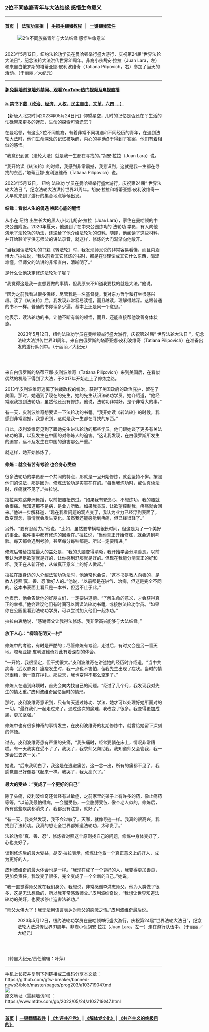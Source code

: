 ### 2位不同族裔青年与大法结缘 感悟生命意义
------------------------

#### [首页](https://github.com/gfw-breaker/banned-news3/blob/master/README.md) &nbsp;&nbsp;|&nbsp;&nbsp; [法轮功真相](https://github.com/begood0513/basic/blob/master/README.md)  &nbsp;&nbsp;|&nbsp;&nbsp; [手把手翻墙教程](https://github.com/gfw-breaker/guides/wiki)  &nbsp;&nbsp;|&nbsp;&nbsp; [一键翻墙软件](https://github.com/gfw-breaker/nogfw/blob/master/README.md)  



<div><div class="featured_image">
 <figure>
  <img alt="2位不同族裔青年与大法结缘 感悟生命意义" src="https://i.ntdtv.com/assets/uploads/2023/05/id103719048-22-crop-800x450.jpg"/>
 </figure><br/>
 <span class="caption">
  2023年5月12日，纽约法轮功学员在曼哈顿举行盛大游行，庆祝第24届“世界法轮大法日”，纪念法轮大法洪传世界31周年。非裔小伙胡安‧拉拉（Juan Lara，左）和来自白俄罗斯的塔蒂亚娜‧皮利波维奇（Tatiana Pilipovich，右）参加了当天的活动。（于丽丽／大纪元）
 </span>
</div>
</div><hr/>

#### [ 🎬  免翻墙浏览墙外禁闻、观看YouTube热门视频及电视直播](https://github.com/gfw-breaker/HelloWorld)

#### [ 💥  禁书下载（政治、经济、人权、民主自由、文革、六四 ...）](https://github.com/gfw-breaker/books/blob/master/README.md)

<div><div class="post_content" itemprop="articleBody">
 <p>
  【新唐人北京时间2023年05月24日讯】仰望星空，儿时的记忆是否还在？生活的忙碌带来更多的迷茫，生命的探索可否遗忘？
 </p>
 <p>
  在曼哈顿，有这么2位不同族裔，有着非常不同境遇和不同经历的青年，在遇到法轮大法时，他们生命深处的记忆被唤醒，内心的寻觅终于得到了答案，他们有着相似的感悟。
 </p>
 <p>
  “我意识到这（法轮大法）就是我一生都在寻找的。”胡安‧拉拉（Juan Lara）说。
 </p>
 <p>
  “我开始读《转法轮》的时候，我感到非常震撼，我意识到，这就是我一生都在寻找的东西。”塔蒂亚娜‧皮利波维奇（Tatiana Pilipovich）说。
 </p>
 <p>
  2023年5月12日，
  <ok href="https://www.ntdtv.com/gb/纽约.htm">
   纽约
  </ok>
  <ok href="https://www.ntdtv.com/gb/法轮功.htm">
   法轮功
  </ok>
  学员在曼哈顿举行盛大游行，庆祝第24届“
  <ok href="https://www.ntdtv.com/gb/世界法轮大法日.htm">
   世界法轮大法日
  </ok>
  ”，纪念法轮大法洪传世界31周年。胡安‧拉拉和塔蒂亚娜‧皮利波维奇一大早就来到了游行的集合地点等候出发。
 </p>
 <h4>
  结缘：看似人生的偶遇 唤起心底的醒悟
 </h4>
 <p>
  从小在
  <ok href="https://www.ntdtv.com/gb/纽约.htm">
   纽约
  </ok>
  出生长大的黑人小伙儿胡安‧拉拉（Juan Lara），家住在曼哈顿的中央公园附近。2020年夏天，他遇到了在中央公园炼功的
  <ok href="https://www.ntdtv.com/gb/法轮功.htm">
   法轮功
  </ok>
  学员，有人向他演示了法轮功的功法，还递给了他介绍法轮功的资料。随即，他阅读了这些材料，并开始聆听李洪志师父的讲法录音，就这样，修炼的大门渐渐向他敞开。
 </p>
 <p>
  “当我阅读法轮功的书籍《转法轮》时，我发现师父说的非常容易看懂，而且内涵博大。”拉拉说，“我以前看其它修炼的书时，都是在谈理论或其它什么东西，晦涩难懂。但师父的法讲的非常直白，清晰明了。”
 </p>
 <p>
  是什么让他决定修炼法轮功了呢？
 </p>
 <p>
  “我觉得这是我一直想要做的事情，但我原来不知道我要找的就是大法。”他说。
 </p>
 <p>
  “因为之前我看过很多佛经，尽管我是一名基督徒。我对东方哲学和打坐很感兴趣。读了《转法轮》后，我发现非常容易读懂，而且越读，理解得越深。这跟普通的书不一样。普通的书你读多少遍，基本上还是同一个意思。”
 </p>
 <p>
  他表示，读法轮功的书，让他不断有新的领悟，而且，还能直接帮他改善身体状态。
 </p>
 <figure class="wp-caption aligncenter" id="attachment_103719050" style="width: 600px">
  <img alt="" class="size-medium wp-image-103719050" src="https://i.ntdtv.com/assets/uploads/2023/05/id103719050-3-600x397.jpg">
   <br/><figcaption class="wp-caption-text">
    2023年5月12日，纽约法轮功学员在曼哈顿举行盛大游行，庆祝第24届“
    <ok href="https://www.ntdtv.com/gb/世界法轮大法日.htm">
     世界法轮大法日
    </ok>
    ”，纪念法轮大法洪传世界31周年。来自白俄罗斯的塔蒂亚娜‧皮利波维奇（Tatiana Pilipovich）在准备出发的游行队列中。（于丽丽／大纪元）
   </figcaption><br/>
  </img>
 </figure><br/>
 <p>
  来自白俄罗斯的塔蒂亚娜‧皮利波维奇（Tatiana Pilipovich）来到美国后，在看似偶然的机缘下得到了大法，于2017年开始走上了修炼之路。
 </p>
 <p>
  2013年皮利波维奇逃离了独裁政权的统治，获得了美国政府的政治庇护，留在了美国。那时，她遇到了现在的先生，她的先生认识法轮功学员。她介绍道，“他经常跟我提到法轮功，虽然他还没有修炼。他说，法轮功非常好，是个非常大的事。”
 </p>
 <p>
  有一天，皮利波维奇想要读一下法轮功的书籍。“我开始读《转法轮》的时候，我感到非常震撼，我意识到，这就是我一生都在寻找的东西。”
 </p>
 <p>
  自此，皮利波维奇见到了跟她先生讲法轮功的那些学员。他们跟她谈了更多有关法轮功的事，以及发生在中国的对修炼人的迫害。“这让我发现，在白俄罗斯所发生的迫害，远不及发生在中国的迫害那么严重。”
 </p>
 <p>
  就这样，她开始修炼了。
 </p>
 <h4>
  修炼：就会有苦有考验 也会身心受益
 </h4>
 <p>
  很多法轮功的学员都一个共同的特点，那就是一旦开始修炼，就会坚持不懈。按照他们的说法，那是因为，修炼法轮功是实实在在的。“每当我炼功时，或认真读法时，疼痛就不见了。”拉拉说。
 </p>
 <p>
  拉拉喜欢跳非洲舞蹈，以前把腰扭伤过。“如果我有安逸心，不想炼功，我的腰就会很痛。我知道那不是病，是业力所致。如果我贪玩，让欲望控制我，疼痛就会回来。”他进一步解释道，“现在我看问题的观点变了，我认为业力已经浮到表面了，改变观念，事情就会发生变化。虽然我还能感觉到疼痛，但已经很轻了。”
 </p>
 <p>
  另外，“要有忍耐力。”他说，“比如，虽然要举横幅很长时间，但这是为了一个美好的事业。每件事中都有修炼的因素在。”拉拉说，“当你真正开始修炼，就会遇到考验。每天都会遇到考验，甚至每分每秒都是。所以一定要精进。”
 </p>
 <p>
  修炼后带给拉拉最大的益处是，“我的头脑变得清晰，我开始学会分清善恶。以前我认为满足欲望就是好的，让你感到舒服就是好的。但现在我能分清真正的好和坏。我正在从新开始，从做真正意义上的好人做起。”
 </p>
 <p>
  拉拉在跟身边的人介绍法轮功功法时，他通常也会说，“这本书是教人向善的，是教人按照‘真、善、忍’做好人的。”他说，“以前都是在讲气、治病，但这是完全不同的。这本书表面上看只是一本书，但远不止于此。”
 </p>
 <p>
  他表示，他会告诉他的好朋友们，一定要讲道德。“了解生命的意义，才会获得真正的幸福。”他会建议他们有时间可以阅读法轮功书籍，或接触法轮功学员。“如果你在公园里看到法轮功学员，可以尝试加入他们一起炼功。”
 </p>
 <p>
  拉拉由衷地说，“感谢师父让我得法修炼。我非常高兴能够与大法结缘。”
 </p>
 <h4>
  放下人心：“柳暗花明又一村”
 </h4>
 <p>
  修炼中的考验，有时是严酷的；尽管修炼有考验，走过后，有时又会是另一番天地。塔蒂亚娜‧皮利波维奇对此有着深刻的体会。
 </p>
 <p>
  “一开始，我很坚定，但干扰很大。”皮利波维奇在讲述她的经历时介绍道，“当中共病毒（武汉肺炎）瘟疫发生时，我一点也不害怕，但我先生出现了症状。当时的情况很糟，他一直在挣扎。那些天，我也变得不那么坚定了。”
 </p>
 <p>
  修炼人在遇到麻烦时，首先会向内找自己的问题。“经过了几个月，我发现我对先生的情太重。”皮利波维奇回忆当时的情形。
 </p>
 <p>
  那时，皮利波维奇意识到，只有每天通过炼功、学法，她才可以处理好她所面对的一切。“最终我们一起走过来了。通过这次的魔难，我改变了很多。我变得更加成熟，更加坚强。”
 </p>
 <p>
  修炼中也有很多神奇的事情发生，在皮利波维奇的初期修炼中，就曾给她留下深刻的体悟。
 </p>
 <p>
  过去，皮利波维奇患有严重的头痛，“我头痛时，经常要躺在床上，情况非常糟糕。有一天我实在受不了了，我哭了，我求师父帮助我。我知道师父会管我，我一定会过去这一关。”
 </p>
 <p>
  她说，“后来我明白了，我这是在逃避痛苦。这一念一出，所有的痛都不见了，我感觉自己好像要飞起来一样。我哭了，我太高兴了。”
 </p>
 <h4>
  最大的受益：“变成了一个更好的自己”
 </h4>
 <p>
  除了头痛，皮利波维奇还曾经有过敏症，之前家里的架子上有许多的药，像止痛药等等，“以前我最怕得病，一会腿受伤，一会胳膊受伤，像个老人似的。修炼后，所有这些疾病都消失了，我都没有注意，就好了。”
 </p>
 <p>
  “有一天，我突然发现，我不会过敏了。天哪，就像奇迹一样。我真的很高兴，我找到了法轮功。我真的想让全世界都知道法轮功，太珍贵了。”
 </p>
 <p>
  法轮功修“真、善、忍”，修炼者对照这个原则找自己的问题，修炼中身体变好了，心也变好了。
 </p>
 <p>
  谈到修炼后的最大受益，胡安‧拉拉表示，修炼让他做一个真正意义上的好人，成为更好的人。
 </p>
 <p>
  皮利波维奇的最大体会也是一样。“我现在成了一个更好的人，我变得更加善良，更加负责任，我改变了很多，完全变成了一个全新的自己。”她说。
 </p>
 <p>
  “我一直觉得师父就在我们身旁。我想说，非常感谢李洪志师父，他为人类做了很多，这是无法想像的，所以我非常感激师父。”皮利波维奇说，“我想让世界知道法轮功的美好，也要求停止迫害法轮功。”
 </p>
 <p>
  “师父太伟大了！我无法用语言表达对师父的感激之情。”皮利波维奇最后说。
 </p>
 <figure class="wp-caption aligncenter" id="attachment_103719051" style="width: 600px">
  <img alt="" class="size-medium wp-image-103719051" src="https://i.ntdtv.com/assets/uploads/2023/05/id103719051-4-600x397.jpg">
   <br/><figcaption class="wp-caption-text">
    2023年5月12日，纽约法轮功学员在曼哈顿举行盛大游行，庆祝第24届“世界法轮大法日”，纪念法轮大法洪传世界31周年。非裔小伙胡安‧拉拉（Juan Lara，左一）走在游行队伍中。（于丽丽／大纪元）
   </figcaption><br/>
  </img>
 </figure><br/>
 <p>
  （转自大纪元/责任编辑：叶萍）
 </p>
 <div class="single_ad">
 </div>
</div>
</div>
<hr/>
手机上长按并复制下列链接或二维码分享本文章：<br/>
https://github.com/gfw-breaker/banned-news3/blob/master/pages/prog203/a103719047.md <br/>
<a href='https://github.com/gfw-breaker/banned-news3/blob/master/pages/prog203/a103719047.md'><img src='https://github.com/gfw-breaker/banned-news3/blob/master/pages/prog203/a103719047.md.png'/></a> <br/>
原文地址（需翻墙访问）：https://www.ntdtv.com/gb/2023/05/24/a103719047.html


------------------------
#### [首页](https://github.com/gfw-breaker/banned-news3/blob/master/README.md) &nbsp;|&nbsp; [一键翻墙软件](https://github.com/gfw-breaker/nogfw/blob/master/README.md) &nbsp;| [《九评共产党》](https://github.com/gfw-breaker/9ping.md/blob/master/README.md#九评之一评共产党是什么) | [《解体党文化》](https://github.com/gfw-breaker/jtdwh.md/blob/master/README.md) | [《共产主义的终极目的》](https://github.com/gfw-breaker/gczydzjmd.md/blob/master/README.md)


<img src='http://gfw-breaker.win/banned-news3/pages/prog203/a103719047.md' width='0px' height='0px'/>